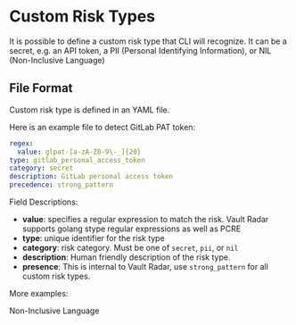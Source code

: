 # Custom Risk Types

It is possible to define a custom risk type that CLI will recognize.
It can be a secret, e.g. an API token, a PII (Personal Identifying Information), or NIL (Non-Inclusive Language)

## File Format

Custom risk type is defined in an YAML file. 

Here is an example file to detect GitLab PAT token:

```yaml
regex:
  value: glpat-[a-zA-Z0-9\-_]{20}
type: gitlab_personal_access_token
category: secret
description: GitLab personal access token
precedence: strong_pattern
```

Field Descriptions:

- **value**: specifies a regular expression to match the risk. Vault Radar supports golang stype regular expressions as well as PCRE
- **type**: unique identifier for the risk type
- **category**: risk category. Must be one of `secret`, `pii`, or `nil` 
- **description**: Human friendly description of the risk type.
- **presence**: This is internal to Vault Radar, use `strong_pattern` for all custom risk types.

More examples:

Non-Inclusive Language